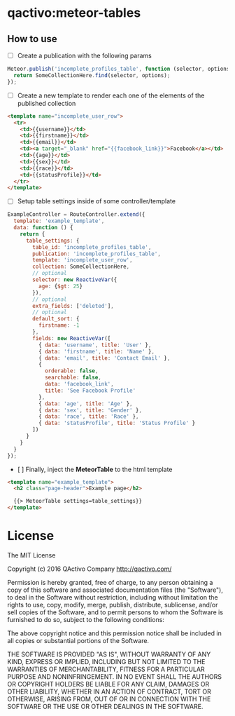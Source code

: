 qactivo:meteor-tables
=====================

## How to use

- [ ] Create a publication with the following params
```javascript
Meteor.publish('incomplete_profiles_table', function (selector, options) {
  return SomeCollectionHere.find(selector, options);
});
```

- [ ] Create a new template to render each one of the elements of the published collection
```html
<template name="incomplete_user_row">
  <tr>
    <td>{{username}}</td>
    <td>{{firstname}}</td>
    <td>{{email}}</td>
    <td><a target="_blank" href="{{facebook_link}}">Facebook</a></td>
    <td>{{age}}</td>
    <td>{{sex}}</td>
    <td>{{race}}</td>
    <td>{{statusProfile}}</td>
  </tr>
</template>
```
- [ ] Setup table settings inside of some controller/template
```javascript
ExampleController = RouteController.extend({
  template: 'example_template',
  data: function () {
    return {
      table_settings: {
        table_id: 'incomplete_profiles_table',
        publication: 'incomplete_profiles_table',
        template: 'incomplete_user_row',
        collection: SomeCollectionHere,
        // optional
        selector: new ReactiveVar({
          age: {$gt: 25}
        }),
        // optional
        extra_fields: ['deleted'],
        // optional
        default_sort: {
          firstname: -1
        },
        fields: new ReactiveVar([
          { data: 'username', title: 'User' },
          { data: 'firstname', title: 'Name' },
          { data: 'email', title: 'Contact Email' },
          {
            orderable: false,
            searchable: false,
            data: 'facebook_link', 
            title: 'See Facebook Profile'
          },
          { data: 'age', title: 'Age' },
          { data: 'sex', title: 'Gender' },
          { data: 'race', title: 'Race' },
          { data: 'statusProfile', title: 'Status Profile' }      
        ])
      }
    }
  }
});
```

- [ ] Finally, inject the **MeteorTable** to the html template

```html
<template name="example_template">
  <h2 class="page-header">Example page</h2>

  {{> MeteorTable settings=table_settings}}
</template>
```
# License

The MIT License

Copyright (c) 2016 QActivo Company http://qactivo.com/

Permission is hereby granted, free of charge, to any person obtaining a copy of this software and associated documentation files (the "Software"), to deal in the Software without restriction, including without limitation the rights to use, copy, modify, merge, publish, distribute, sublicense, and/or sell copies of the Software, and to permit persons to whom the Software is furnished to do so, subject to the following conditions:

The above copyright notice and this permission notice shall be included in all copies or substantial portions of the Software.

THE SOFTWARE IS PROVIDED "AS IS", WITHOUT WARRANTY OF ANY KIND, EXPRESS OR IMPLIED, INCLUDING BUT NOT LIMITED TO THE WARRANTIES OF MERCHANTABILITY, FITNESS FOR A PARTICULAR PURPOSE AND NONINFRINGEMENT. IN NO EVENT SHALL THE AUTHORS OR COPYRIGHT HOLDERS BE LIABLE FOR ANY CLAIM, DAMAGES OR OTHER LIABILITY, WHETHER IN AN ACTION OF CONTRACT, TORT OR OTHERWISE, ARISING FROM, OUT OF OR IN CONNECTION WITH THE SOFTWARE OR THE USE OR OTHER DEALINGS IN THE SOFTWARE.
